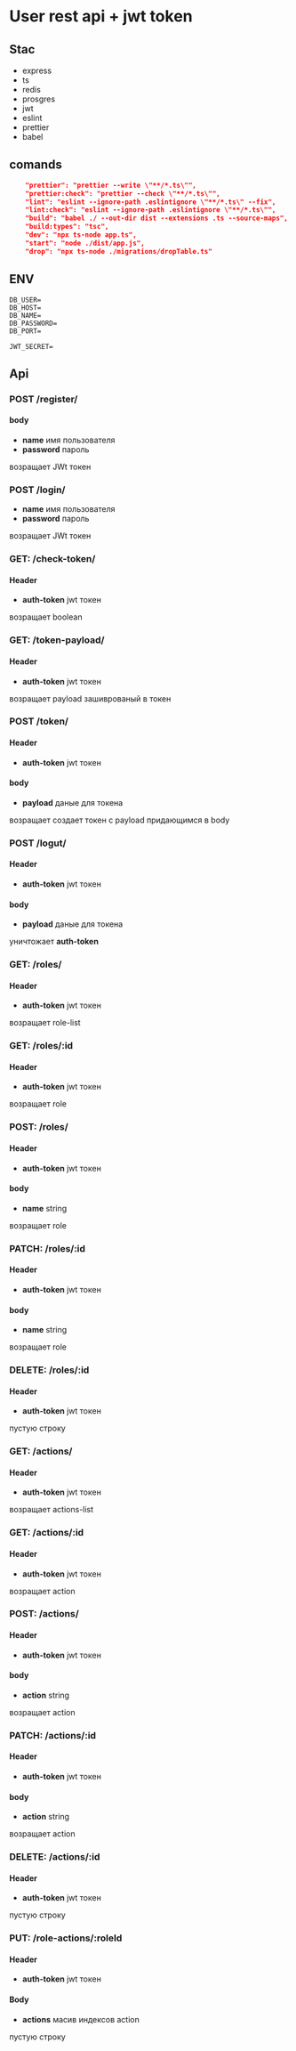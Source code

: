 # User rest api + jwt token

## Stac
- express
- ts
- redis
- prosgres
- jwt 
- eslint
- prettier
- babel

## comands 
```json
    "prettier": "prettier --write \"**/*.ts\"",
    "prettier:check": "prettier --check \"**/*.ts\"",
    "lint": "eslint --ignore-path .eslintignore \"**/*.ts\" --fix",
    "lint:check": "eslint --ignore-path .eslintignore \"**/*.ts\"",
    "build": "babel ./ --out-dir dist --extensions .ts --source-maps",
    "build:types": "tsc",
    "dev": "npx ts-node app.ts",
    "start": "node ./dist/app.js",
    "drop": "npx ts-node ./migrations/dropTable.ts"
```

## ENV
```
DB_USER=
DB_HOST=
DB_NAME=
DB_PASSWORD=
DB_PORT=

JWT_SECRET=
```

## Api
### POST /register/
#### body
- **name** имя пользователя
- **password** пароль

возращает JWt токен

### POST /login/
- **name** имя пользователя
- **password** пароль

возращает JWt токен

### GET: /check-token/
#### Header
- **auth-token** jwt токен

возращает boolean

### GET: /token-payload/
#### Header
- **auth-token** jwt токен

возращает payload зашиврованый в токен

### POST /token/
#### Header
- **auth-token** jwt токен

#### body
- **payload** даные для токена

возращает создает токен с payload придающимся в body

### POST /logut/
#### Header
- **auth-token** jwt токен

#### body
- **payload** даные для токена

уничтожает **auth-token**

### GET: /roles/
#### Header
- **auth-token** jwt токен

возращает role-list

### GET: /roles/:id
#### Header
- **auth-token** jwt токен

возращает role

### POST: /roles/
#### Header
- **auth-token** jwt токен
#### body
- **name** string

возращает role

### PATCH: /roles/:id
#### Header
- **auth-token** jwt токен
#### body
- **name** string

возращает role

### DELETE: /roles/:id
#### Header
- **auth-token** jwt токен

пустую строку

### GET: /actions/
#### Header
- **auth-token** jwt токен

возращает actions-list

### GET: /actions/:id
#### Header
- **auth-token** jwt токен

возращает action

### POST: /actions/
#### Header
- **auth-token** jwt токен
#### body
- **action** string

возращает action

### PATCH: /actions/:id
#### Header
- **auth-token** jwt токен
#### body
- **action** string

возращает action

### DELETE: /actions/:id
#### Header
- **auth-token** jwt токен

пустую строку

### PUT: /role-actions/:roleId
#### Header
- **auth-token** jwt токен
#### Body
- **actions** масив индексов action

пустую строку